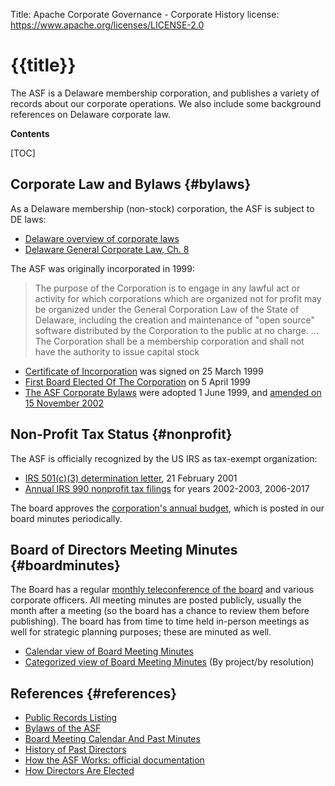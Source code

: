 Title: Apache Corporate Governance - Corporate History
license: https://www.apache.org/licenses/LICENSE-2.0

# {{title}}

The ASF is a Delaware membership corporation, and publishes a variety 
of records about our corporate operations.  We also include some background 
references on Delaware corporate law.

**Contents**

[TOC]

## Corporate Law and Bylaws  {#bylaws}

As a Delaware membership (non-stock) corporation, the ASF is subject to DE laws:

* [Delaware overview of corporate laws](https://corplaw.delaware.gov/delawares-general-corporation-law/)
* [Delaware General Corporate Law, Ch. 8](http://delcode.delaware.gov/title8/c001/index.shtml)

The ASF was originally incorporated in 1999:

> The purpose of the Corporation is to engage in any lawful act or activity for which corporations which are organized not for profit may be organized under the General Corporation Law of the State of Delaware, including the creation and maintenance of "open source" software distributed by the Corporation to the public at no charge. ... The Corporation shall be a membership corporation and shall not have the authority to issue capital stock 

* [Certificate of Incorporation](/foundation/records/certificate.html) was signed on 25 March 1999
* [First Board Elected Of The Corporation](/foundation/records/incorporator.html) on 5 April 1999
* [The ASF Corporate Bylaws](/foundation/bylaws.html) were adopted 1 June 1999, and [amended on 15 November 2002](https://whimsy.apache.org/board/minutes/Bylaws.html)

## Non-Profit Tax Status  {#nonprofit}

The ASF is officially recognized by the US IRS as tax-exempt organization:

* [IRS 501(c)(3) determination letter](/foundation/records/ASF-501c3.pdf), 21 February 2001
* [Annual IRS 990 nonprofit tax filings](/foundation/records/#irs) for years 2002-2003, 2006-2017

The board approves the [corporation's annual budget](https://whimsy.apache.org/board/minutes/Budget.html), which is posted in our board minutes periodically.

## Board of Directors Meeting Minutes  {#boardminutes}

The Board has a regular [monthly teleconference of the board](/foundation/governance/board#meetings) and various corporate officers.
All meeting minutes are posted publicly, usually the month after a meeting (so the board has 
a chance to review them before publishing).  The board has from time to time held 
in-person meetings as well for strategic planning purposes; these are minuted as well.

* [Calendar view of Board Meeting Minutes](/foundation/board/calendar.html)
* [Categorized view of Board Meeting Minutes](https://whimsy.apache.org/board/minutes/) (By project/by resolution)


## References  {#references}

* [Public Records Listing](/foundation/records/)
* [Bylaws of the ASF](/foundation/bylaws.html)
* [Board Meeting Calendar And Past Minutes](/foundation/board/calendar.html)
* [History of Past Directors](http://communityovercode.com/faq/asf-board/)
* [How the ASF Works: official documentation](/foundation/how-it-works.html)
* [How Directors Are Elected](/foundation/governance/meetings#boardvoting)
